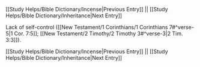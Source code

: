 [[Study Helps/Bible Dictionary/Incense|Previous Entry]]  ||  [[Study Helps/Bible Dictionary/Inheritance|Next Entry]]

 Lack of self-control ([[New Testament/1 Corinthians/1 Corinthians 7#^verse-5|1 Cor. 7:5]]; [[New Testament/2 Timothy/2 Timothy 3#^verse-3|2 Tim. 3:3]]).

[[Study Helps/Bible Dictionary/Incense|Previous Entry]]  ||  [[Study Helps/Bible Dictionary/Inheritance|Next Entry]]